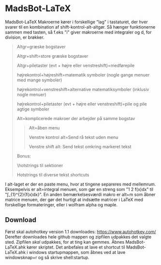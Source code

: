 # MadsBot-LaTeX
MadsBot-LaTeX
Makroerne kører i forskellige "lag" i tastaturet, der hver svarer til en kombination af shift-kontrol-alt-altgør. Så hænger funktionerne sammen med tasten, så f.eks "i" giver makroerne med integraler og d, for division, er brøkker. 
>Altgr=græske bogstaver
>
>Altgr+shift=store græske bogstaver
>
>Altgr+piletaster (evt + højre eller venstreshift)=medførepile
>
>højrekontrol+højreshift=matematik symboler (nogle gange menuer med mange symboler)
>
>højrekontrol+venstreshift=alternative matematiksymboler (inklusiv nogle menuer)
>
>højrekontrol+piletaster (evt + højre eller venstreshift)=pile og pile agtige symboler
>
>Alt=komplicerede makroer der arbejder på samme bogstav
>>Alt=åben menu
>>
>>Venstre kontrol alt=Send rå tekst uden menu
>>
>>Venstre shift alt: Send tekst omkring markeret tekst
>
>Bonus:
>
>\hotstrings til sektioner
>
>Hotstrings til diverse tekst shortcuts

I alt-laget er der en paste menu, hvor at tingene separeres med mellemrum. Eksempelvis er alt=integral menuen, som gør en streng som "1 2 f(x)dx" til "∫_{1}^{2}{f(x)dx}". En anden bemærkelsesværdi makro er alt+m som åbner matrice menuen, der gør det hurtigt at indsætte matricer i LaTeX med forskellige formateringer, eller i wolfram alpha og maple. 

## Download
Først skal autohotkey version 1.1 downloades: https://www.autohotkey.com/
Derefter downloades hele github mappen og zipfilen udpakkes det valgte sted. Zipfilen _skal_ udpakkes, for at ting kan gemmes. Åbnes MadsBot-LaTeX.ahk kører skriptet. Det anbefales at lave et shortcut til MadsBot-LaTeX.ahk i windows startupmappen, som åbnes ved at lave windowsknap+r og så skrive shell:startup. 
